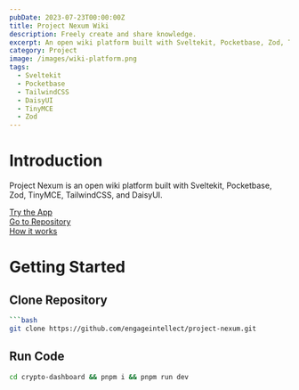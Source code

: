 ```yaml
---
pubDate: 2023-07-23T00:00:00Z
title: Project Nexum Wiki
description: Freely create and share knowledge.
excerpt: An open wiki platform built with Sveltekit, Pocketbase, Zod, TinyMCE, TailwindCSS, and DaisyUI.
category: Project
image: /images/wiki-platform.png
tags:
  - Sveltekit
  - Pocketbase
  - TailwindCSS
  - DaisyUI
  - TinyMCE
  - Zod
---
```


# Introduction

Project Nexum is an open wiki platform built with Sveltekit, Pocketbase, Zod, TinyMCE, TailwindCSS, and DaisyUI.

[Try the App](https://project-nexum.vercel.app)
<br/>
[Go to Repository](https://github.com/engageintellect/project-nexum)
<br/>
[How it works](https://project-nexum.vercel.app/about)

# Getting Started

## Clone Repository

````bash
```bash
git clone https://github.com/engageintellect/project-nexum.git
````

## Run Code

```bash
cd crypto-dashboard && pnpm i && pnpm run dev
```
